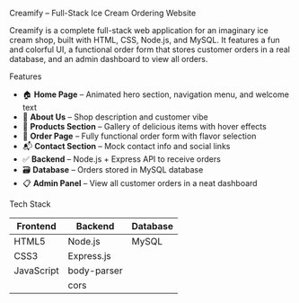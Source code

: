 Creamify – Full-Stack Ice Cream Ordering Website

Creamify is a complete full-stack web application for an imaginary ice cream shop, built with HTML, CSS, Node.js, and MySQL. It features a fun and colorful UI, a functional order form that stores customer orders in a real database, and an admin dashboard to view all orders.

Features

- 🏠 **Home Page** – Animated hero section, navigation menu, and welcome text
- 📖 **About Us** – Shop description and customer vibe
- 🍨 **Products Section** – Gallery of delicious items with hover effects
- 🛒 **Order Page** – Fully functional order form with flavor selection
- 📬 **Contact Section** – Mock contact info and social links
- ✅ **Backend** – Node.js + Express API to receive orders
- 🗃️ **Database** – Orders stored in MySQL database
- 📋 **Admin Panel** – View all customer orders in a neat dashboard


 Tech Stack

| Frontend       | Backend        | Database  |
|----------------|----------------|-----------|
| HTML5          | Node.js        | MySQL     |
| CSS3           | Express.js     |           |
| JavaScript     | body-parser    |           |
|                | cors           |           |





